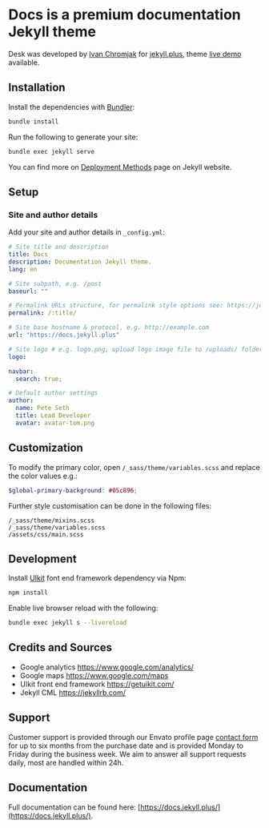 # Docs is a premium documentation Jekyll theme

Desk was developed by [Ivan Chromjak](https://ivanchromjak.com) for [jekyll.plus](https://jekyll.plus/), theme [live demo](https://docs.jekyll.plus/) available.

## Installation

Install the dependencies with [Bundler](http://bundler.io/):

```bash
bundle install
```

Run the following to generate your site:

```bash
bundle exec jekyll serve
```

You can find more on [Deployment Methods](https://jekyllrb.com/docs/deployment-methods/) page on Jekyll website.

## Setup

### Site and author details

Add your site and author details in `_config.yml`:

```yaml
# Site title and description
title: Docs
description: Documentation Jekyll theme.
lang: en

# Site subpath, e.g. /post
baseurl: ""

# Permalink URLs structure, for permalink style options see: https://jekyllrb.com/docs/permalinks/
permalink: /:title/

# Site base hostname & protocol, e.g. http://example.com
url: "https://docs.jekyll.plus"

# Site logo # e.g. logo.png, upload logo image file to /uploads/ folder
logo:

navbar:
  search: true;

# Default author settings
author:
  name: Pete Seth
  title: Lead Developer
  avatar: avatar-tom.png
```

## Customization

To modify the primary color, open `/_sass/theme/variables.scss` and replace the color values e.g.:

```scss
$global-primary-background: #05c896;
```

Further style customisation can be done in the following files:

```
/_sass/theme/mixins.scss
/_sass/theme/variables.scss
/assets/css/main.scss
```

## Development

Install [UIkit](https://getuikit.com/) font end framework dependency via Npm:

```bash
npm install
```

Enable live browser reload with the following:

```bash
bundle exec jekyll s --livereload
```

## Credits and Sources

- Google analytics https://www.google.com/analytics/
- Google maps https://www.google.com/maps
- UIkit front end framework https://getuikit.com/
- Jekyll CML https://jekyllrb.com/

## Support

Customer support is provided through our Envato profile page [contact form](https://themeforest.net/item/docs-responsive-documentation-manual-jekyll-theme/21131076/support) for up to six months from the purchase date and is provided Monday to Friday during the business week. We aim to answer all support requests daily, most are handled within 24h.

## Documentation

Full documentation can be found here: [https://docs.jekyll.plus/](https://docs.jekyll.plus/).
